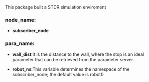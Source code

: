 This package built a STDR simulation enviroment

### **node_name**: 
- **subscriber_node**

### **para_name**:
- **wall_dist**:It is the distance to the wall, where the stop is an ideal parameter that can be retrieved from the parameter server.

- **robot_ns**:This variable determines the namespace of the subscriber_node; the default value is robot0
